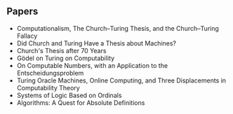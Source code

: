 


<h2> Papers </h2>

<ul>

                             

 <li><a target="_blank" href="https://github.com/manjunath5496/Church-Turing-Thesis-Research-Papers/blob/master/ctt(1).pdf" style="text-decoration:none;">Computationalism, The Church–Turing Thesis, and the Church–Turing Fallacy</a></li>

 <li><a target="_blank" href="https://github.com/manjunath5496/Church-Turing-Thesis-Research-Papers/blob/master/ctt(2).pdf" style="text-decoration:none;">Did Church and Turing Have a Thesis about Machines?</a></li>

<li><a target="_blank" href="https://github.com/manjunath5496/Church-Turing-Thesis-Research-Papers/blob/master/ctt(3).pdf" style="text-decoration:none;">Church's Thesis after 70 Years</a></li>
 <li><a target="_blank" href="https://github.com/manjunath5496/Church-Turing-Thesis-Research-Papers/blob/master/ctt(4).pdf" style="text-decoration:none;">Gödel on Turing on Computability</a></li>                              
<li><a target="_blank" href="https://github.com/manjunath5496/Church-Turing-Thesis-Research-Papers/blob/master/ctt(5).pdf" style="text-decoration:none;">On Computable Numbers, with an Application to the Entscheidungsproblem</a></li>
<li><a target="_blank" href="https://github.com/manjunath5496/Church-Turing-Thesis-Research-Papers/blob/master/ctt(6).pdf" style="text-decoration:none;">Turing Oracle Machines, Online Computing, and Three Displacements in Computability Theory</a></li>
 <li><a target="_blank" href="https://github.com/manjunath5496/Church-Turing-Thesis-Research-Papers/blob/master/ctt(7).pdf" style="text-decoration:none;">Systems of Logic Based on Ordinals</a></li>

 <li><a target="_blank" href="https://github.com/manjunath5496/Church-Turing-Thesis-Research-Papers/blob/master/ctt(8).pdf" style="text-decoration:none;"> Algorithms: A Quest for Absolute Definitions</a></li>
</ul>
  
